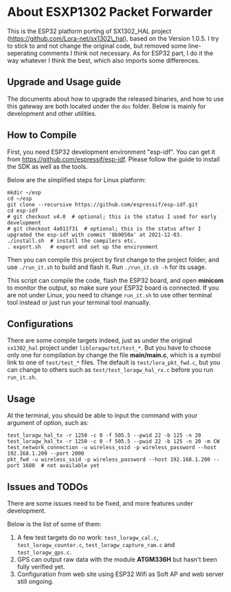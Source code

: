 # About ESXP1302 Packet Forwarder

This is the ESP32 platform porting of SX1302\_HAL project (https://github.com/Lora-net/sx1302\_hal), based on the Version 1.0.5.
I try to stick to and not change the original code, but removed some line-seperating comments I think not necessary.
As for ESP32 part, I do it the way whatever I think the best, which also imports some differences.


## Upgrade and Usage guide

The documents about how to upgrade the released binaries, and how to use this gateway are both located under the `doc` folder.
Below is mainly for development and other utilities.


## How to Compile

First, you need ESP32 development environment "esp-idf". You can get it from https://github.com/espressif/esp-idf.
Please follow the guide to install the SDK as well as the tools.

Below are the simplified steps for Linux platform:
```shell
mkdir ~/esp
cd ~/esp
git clone --recursive https://github.com/espressif/esp-idf.git
cd esp-idf
# git checkout v4.0  # optional; this is the status I used for early development
# git checkout 4a011f31  # optional; this is the status after I upgraded the esp-idf with commit '8b9050a' at 2021-12-03.
./install.sh  # install the compilers etc.
. export.sh   # export and set up the environment
```

Then you can compile this project by first change to the project folder, and use `./run_it.sh` to build and flash it.
Run `./run_it.sh -h` for its usage.

This script can compile the code, flash the ESP32 board, and open **minicom** to monitor the output, so make sure your ESP32 board is connected.
If you are not under Linux, you need to change `run_it.sh` to use other terminal tool instead or just run your terminal tool manually.


## Configurations

There are some compile targets indeed, just as under the original `sx1302_hal` project under `libloragw/tst/test_*`.
But you have to choose only one for compilation by change the file **main/main.c**, which is a symbol link to one of `test/test_*` files.
The default is `test/lora_pkt_fwd.c`, but you can change to others such as `test/test_loragw_hal_rx.c` before you run `run_it.sh`.


## Usage

At the terminal, you should be able to input the command with your argument of option, such as:
```shell
test_loragw_hal_tx -r 1250 -c 0 -f 505.5 --pwid 22 -b 125 -n 20
test_loragw_hal_tx -r 1250 -c 0 -f 505.5 --pwid 22 -b 125 -n 20 -m CW
test_network_connection -u wireless_ssid -p wireless_password --host 192.168.1.200 --port 2000
pkt_fwd -u wireless_ssid -p wireless_password --host 192.168.1.200 --port 1680  # not available yet
```


## Issues and TODOs

There are some issues need to be fixed, and more features under development.

Below is the list of some of them:
1. A few test targets do no work: `test_loragw_cal.c`, `test_loragw_counter.c`, `test_loragw_capture_ram.c` and `test_loragw_gps.c`.
2. GPS can output raw data with the module **ATGM336H** but hasn't been fully verified yet.
3. Configuration from web site using ESP32 Wifi as Soft AP and web server still ongoing.
